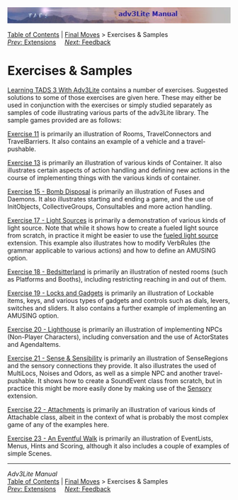 ---
---
<div class="topbar">

<img src="../manual/topbar.jpg" data-border="0" />

</div>

<div class="nav">

<a href="../manual/toc.html" class="nav">Table of Contents</a> \|
<a href="../manual/final.html" class="nav">Final Moves</a> \> Exercises &
Samples  
<span class="navnp"><a href="../manual/extensions.html" class="nav"><em>Prev:</em>
Extensions</a>    
<a href="../manual/feedback.html" class="nav"><em>Next:</em> Feedback</a>
    </span>

</div>

<div class="main">

# Exercises & Samples

[Learning TADS 3 With Adv3Lite](LearningT3Lite.pdf) contains a number of
exercises. Suggested solutions to some of those exercises are given
here. These may either be used in conjunction with the exercises or
simply studied separately as samples of code illustrating various parts
of the adv3Lite library. The sample games provided are as follows:

[Exercise 11](Exercise%2011.t) is primarily an illustration of Rooms,
TravelConnectors and TravelBarriers. It also contains an example of a
vehicle and a travel-pushable.

[Exercise 13](Exercise%2013.t) is primarily an illustration of various
kinds of Container. It also illustrates certain aspects of action
handling and defining new actions in the course of implementing things
with the various kinds of container.

[Exercise 15 - Bomb Disposal](Exercise%2015.t) is primarily an
illustration of Fuses and Daemons. It also illustrates starting and
ending a game, and the use of InitObjects, CollectiveGroups,
Consultables and more action handling.

[Exercise 17 - Light Sources](Exercise%2017.t) is primarily a
demonstration of various kinds of light source. Note that while it shows
how to create a fueled light source from scratch, in practice it might
be easier to use the [fueled light
source](../../extensions/docs/fueled.html) extension. This example also
illustrates how to modify VerbRules (the grammar applicable to various
actions) and how to define an AMUSING option.

[Exercise 18 - Bedsitterland](Exercise%2018.t) is primarily an
illustration of nested rooms (such as Platforms and Booths), including
restricting reaching in and out of them.

[Exercise 19 - Locks and Gadgets](Exercise%2019.t) is primarily an
illustration of Lockable items, keys, and various types of gadgets and
controls such as dials, levers, switches and sliders. It also contains a
further example of implementing an AMUSING option.

[Exercise 20 - Lighthouse](Exercise%2020.t) is primarily an illustration
of implementing NPCs (Non-Player Characters), including conversation and
the use of ActorStates and AgendaItems.

[Exercise 21 - Sense & Sensibility](Exercise%2021.t) is primarily an
illustration of SenseRegions and the sensory connections they provide.
It also illustrates the used of MultiLocs, Noises and Odors, as well as
a simple NPC and another travel-pushable. It shows how to create a
SoundEvent class from scratch, but in practice this might be more easily
done by making use of the [Sensory](../../extensions/docs/fueled.html)
extension.

[Exercise 22 - Attachments](Exercise%2022.t) is primarily an
illustration of various kinds of Attachable class, albeit in the context
of what is probably the most complex game of any of the examples here.

[Exercise 23 - An Eventful Walk](Exercise%2023.t) is primarily an
illustration of EventLists, Menus, Hints and Scoring, although it also
includes a couple of examples of simple Scenes.

</div>

------------------------------------------------------------------------

<div class="navb">

*Adv3Lite Manual*  
<a href="../manual/toc.html" class="nav">Table of Contents</a> \|
<a href="../manual/final.html" class="nav">Final Moves</a> \> Exercises &
Samples  
<span class="navnp"><a href="../manual/extensions.html" class="nav"><em>Prev:</em>
Extensions</a>    
<a href="../manual/feedback.html" class="nav"><em>Next:</em> Feedback</a>
    </span>

</div>
